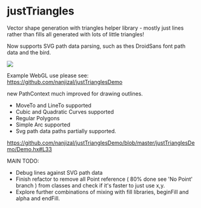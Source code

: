 # justTriangles
Vector shape generation with triangles helper library - mostly just lines rather than fills all generated with lots of little triangles!

Now supports SVG path data parsing, such as thes DroidSans font path data and the bird.

![](https://cloud.githubusercontent.com/assets/20134338/22331662/91c39c82-e3c4-11e6-8bc6-ee5ad0197ad4.png)


Example WebGL use please see:
https://github.com/nanjizal/justTrianglesDemo

new PathContext much improved for drawing outlines.
- MoveTo and LineTo supported
- Cubic and Quadratic Curves supported
- Regular Polygons
- Simple Arc supported
- Svg path data paths partially supported.

https://github.com/nanjizal/justTrianglesDemo/blob/master/justTrianglesDemo/Demo.hx#L33

MAIN TODO:
- Debug lines against SVG path data
- Finish refactor to remove all Point reference ( 80% done see 'No Point' branch ) from classes and check if it's faster to just use x,y.
- Explore further combinations of mixing with fill libraries, beginFill and alpha and endFill.
